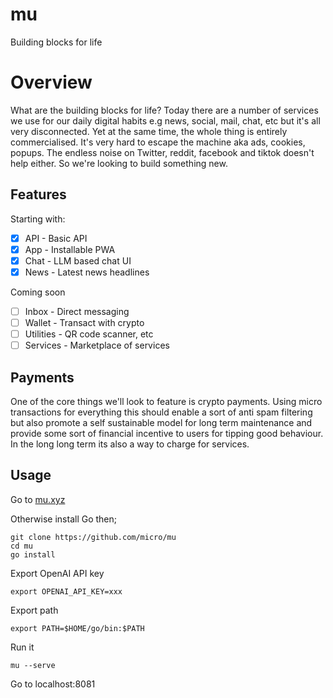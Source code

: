 # mu

Building blocks for life

# Overview

What are the building blocks for life? Today there are a number of services we use for our daily digital habits e.g news, social, mail, chat, etc but it's all very disconnected. Yet at the same time, the whole thing is entirely commercialised. It's very hard to escape the machine aka ads, cookies, popups. The endless noise on Twitter, reddit, facebook and tiktok doesn't help either. So we're looking to build something new. 

## Features

Starting with:

- [x] API - Basic API
- [x] App - Installable PWA
- [x] Chat - LLM based chat UI
- [x] News - Latest news headlines

Coming soon

- [ ] Inbox - Direct messaging
- [ ] Wallet - Transact with crypto
- [ ] Utilities - QR code scanner, etc
- [ ] Services - Marketplace of services

## Payments

One of the core things we'll look to feature is crypto payments. Using micro transactions for everything this should enable a sort of anti spam filtering but also promote a self sustainable model for long term maintenance and provide some sort of financial incentive to users for tipping good behaviour. In the long long term its also a way to charge for services.

## Usage

Go to [mu.xyz](https://mu.xyz)

Otherwise install Go then;

```
git clone https://github.com/micro/mu
cd mu
go install
```

Export OpenAI API key

```
export OPENAI_API_KEY=xxx
```

Export path

```
export PATH=$HOME/go/bin:$PATH
```

Run it

```
mu --serve
```

Go to localhost:8081
